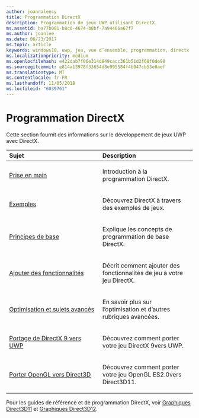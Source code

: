 ```yaml
---
author: joannaleecy
title: Programmation DirectX
description: Programmation de jeux UWP utilisant DirectX.
ms.assetid: ba77b081-b8c0-4674-b8bf-7a94466a67f7
ms.author: joanlee
ms.date: 06/23/2017
ms.topic: article
keywords: windows10, uwp, jeu, vue d’ensemble, programmation, directx
ms.localizationpriority: medium
ms.openlocfilehash: e422dab7f06e314d849cacc361b51d2f68f0de98
ms.sourcegitcommit: e814a13978f33654d8e995584f4b047cb53e0aef
ms.translationtype: MT
ms.contentlocale: fr-FR
ms.lasthandoff: 11/05/2018
ms.locfileid: "6039761"
---
```

# <a name="directx-programming"></a>Programmation DirectX

Cette section fournit des informations sur le développement de jeux UWP avec DirectX.

<table>
<colgroup>
<col width="50%" />
<col width="50%" />
</colgroup>
<thead>
<tr class="header">
<th align="left">Sujet</th>
<th align="left">Description</th>
</tr>
</thead>
<tbody>
<tr class="odd">
<td align="left"><p><a href="directx-getting-started.md">Prise en main</a></p></td>
<td align="left"><p>Introduction à la programmation DirectX.</p></td>
</tr>
<tr class="even">
<td align="left"><p><a href="directx-samples.md">Exemples</a></p></td>
<td align="left"><p>Découvrez DirectX à travers des exemples de jeux.</p></td>
</tr>
<tr class="odd">
<td align="left"><p><a href="directx-fundamentals.md">Principes de base</a></p></td>
<td align="left"><p>Explique les concepts de programmation de base DirectX.</p></td>
</tr>
<tr class="even">
<td align="left"><p><a href="directx-add-features.md">Ajouter des fonctionnalités</a></p></td>
<td align="left"><p>Décrit comment ajouter des fonctionnalités de jeu à votre jeu DirectX.</p></td>
</tr>
<tr class="odd">
<td align="left"><p><a href="directx-optimization-and-advanced-topics.md">Optimisation et sujets avancés</a></p></td>
<td align="left"><p>En savoir plus sur l’optimisation et d’autres rubriques avancées.</p></td>
</tr>
<tr class="even">
<td align="left"><p><a href="porting-your-directx-9-game-to-windows-store.md">Portage de DirectX 9 vers UWP</a></p></td>
<td align="left"><p>Découvrez comment porter votre jeu DirectX 9vers UWP.</p></td>
</tr>
<tr class="odd">
<td align="left"><p><a href="port-from-opengl-es-2-0-to-directx-11-1.md">Porter OpenGL vers Direct3D</a></p></td>
<td align="left"><p>Découvrez comment porter votre jeu OpenGL ES2.0vers Direct3D11.</p></td>
</tr>
</tbody>
</table>


Pour les guides de référence et de programmation DirectX, voir [Graphiques Direct3D11](https://msdn.microsoft.com/library/windows/desktop/ff476080.aspx) et [Graphiques Direct3D12](https://msdn.microsoft.com/library/windows/desktop/dn903821.aspx).
 






